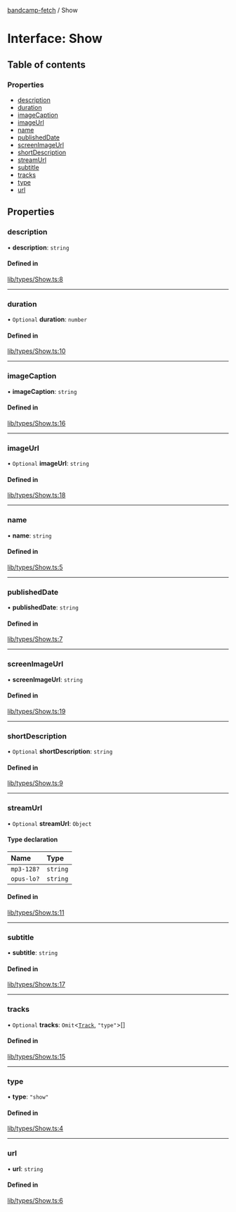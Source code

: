 [bandcamp-fetch](../README.md) / Show

# Interface: Show

## Table of contents

### Properties

- [description](Show.md#description)
- [duration](Show.md#duration)
- [imageCaption](Show.md#imagecaption)
- [imageUrl](Show.md#imageurl)
- [name](Show.md#name)
- [publishedDate](Show.md#publisheddate)
- [screenImageUrl](Show.md#screenimageurl)
- [shortDescription](Show.md#shortdescription)
- [streamUrl](Show.md#streamurl)
- [subtitle](Show.md#subtitle)
- [tracks](Show.md#tracks)
- [type](Show.md#type)
- [url](Show.md#url)

## Properties

### description

• **description**: `string`

#### Defined in

[lib/types/Show.ts:8](https://github.com/patrickkfkan/bandcamp-fetch/blob/eace49c/src/lib/types/Show.ts#L8)

___

### duration

• `Optional` **duration**: `number`

#### Defined in

[lib/types/Show.ts:10](https://github.com/patrickkfkan/bandcamp-fetch/blob/eace49c/src/lib/types/Show.ts#L10)

___

### imageCaption

• **imageCaption**: `string`

#### Defined in

[lib/types/Show.ts:16](https://github.com/patrickkfkan/bandcamp-fetch/blob/eace49c/src/lib/types/Show.ts#L16)

___

### imageUrl

• `Optional` **imageUrl**: `string`

#### Defined in

[lib/types/Show.ts:18](https://github.com/patrickkfkan/bandcamp-fetch/blob/eace49c/src/lib/types/Show.ts#L18)

___

### name

• **name**: `string`

#### Defined in

[lib/types/Show.ts:5](https://github.com/patrickkfkan/bandcamp-fetch/blob/eace49c/src/lib/types/Show.ts#L5)

___

### publishedDate

• **publishedDate**: `string`

#### Defined in

[lib/types/Show.ts:7](https://github.com/patrickkfkan/bandcamp-fetch/blob/eace49c/src/lib/types/Show.ts#L7)

___

### screenImageUrl

• **screenImageUrl**: `string`

#### Defined in

[lib/types/Show.ts:19](https://github.com/patrickkfkan/bandcamp-fetch/blob/eace49c/src/lib/types/Show.ts#L19)

___

### shortDescription

• `Optional` **shortDescription**: `string`

#### Defined in

[lib/types/Show.ts:9](https://github.com/patrickkfkan/bandcamp-fetch/blob/eace49c/src/lib/types/Show.ts#L9)

___

### streamUrl

• `Optional` **streamUrl**: `Object`

#### Type declaration

| Name | Type |
| :------ | :------ |
| `mp3-128?` | `string` |
| `opus-lo?` | `string` |

#### Defined in

[lib/types/Show.ts:11](https://github.com/patrickkfkan/bandcamp-fetch/blob/eace49c/src/lib/types/Show.ts#L11)

___

### subtitle

• **subtitle**: `string`

#### Defined in

[lib/types/Show.ts:17](https://github.com/patrickkfkan/bandcamp-fetch/blob/eace49c/src/lib/types/Show.ts#L17)

___

### tracks

• `Optional` **tracks**: `Omit`<[`Track`](Track.md), ``"type"``\>[]

#### Defined in

[lib/types/Show.ts:15](https://github.com/patrickkfkan/bandcamp-fetch/blob/eace49c/src/lib/types/Show.ts#L15)

___

### type

• **type**: ``"show"``

#### Defined in

[lib/types/Show.ts:4](https://github.com/patrickkfkan/bandcamp-fetch/blob/eace49c/src/lib/types/Show.ts#L4)

___

### url

• **url**: `string`

#### Defined in

[lib/types/Show.ts:6](https://github.com/patrickkfkan/bandcamp-fetch/blob/eace49c/src/lib/types/Show.ts#L6)
